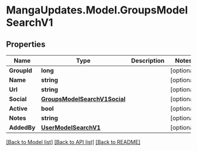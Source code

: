 # MangaUpdates.Model.GroupsModelSearchV1

## Properties

Name | Type | Description | Notes
------------ | ------------- | ------------- | -------------
**GroupId** | **long** |  | [optional] 
**Name** | **string** |  | [optional] 
**Url** | **string** |  | [optional] 
**Social** | [**GroupsModelSearchV1Social**](GroupsModelSearchV1Social.md) |  | [optional] 
**Active** | **bool** |  | [optional] 
**Notes** | **string** |  | [optional] 
**AddedBy** | [**UserModelSearchV1**](UserModelSearchV1.md) |  | [optional] 

[[Back to Model list]](../README.md#documentation-for-models) [[Back to API list]](../README.md#documentation-for-api-endpoints) [[Back to README]](../README.md)

